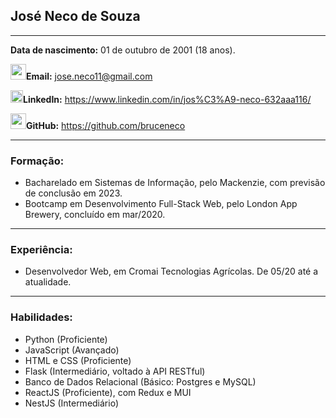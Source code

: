 ## José Neco de Souza

<hr>

**Data de nascimento:** 01 de outubro de 2001 (18 anos).

<img src="https://image.flaticon.com/icons/svg/126/126516.svg" width=25/>**Email:** jose.neco11@gmail.com

<img src="https://image.flaticon.com/icons/svg/174/174857.svg" width=20/>**LinkedIn:** https://www.linkedin.com/in/jos%C3%A9-neco-632aaa116/

<img  src="https://image.flaticon.com/icons/svg/919/919847.svg" width=25/>**GitHub:** https://github.com/bruceneco

<hr>

### Formação:

- Bacharelado em Sistemas de Informação, pelo Mackenzie, com previsão de conclusão em 2023.
- Bootcamp em Desenvolvimento Full-Stack Web, pelo London App Brewery, concluído em mar/2020.

<hr>

### Experiência:

- Desenvolvedor Web, em Cromai Tecnologias Agrícolas. De 05/20 até a atualidade.

<hr>

### Habilidades:

- Python (Proficiente)
- JavaScript (Avançado)
- HTML e CSS (Proficiente)
- Flask (Intermediário, voltado à API RESTful)
- Banco de Dados Relacional (Básico: Postgres e MySQL)
- ReactJS (Proficiente), com Redux e MUI
- NestJS (Intermediário)